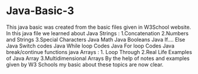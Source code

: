 # Java-Basic-3
This java basic was created from the basic files given in W3School website.
  In this java file we learned about Java Strings : 1.Concatenation
                                                    2.Numbers and Strings
                                                    3.Special Characters
                                      Java Math
                                      Java Booleans
                                      Java If.... Else
                                      Java Switch codes
                                      Java While loop Codes
                                      Java For loop Codes
                                      Java break/continue functions
                                      java Arrays : 1. Loop Through 
                                                    2.Real Life Examples of Java Array
                                                    3.Multidimensional Arrays
By the help of notes and examples given by W3 Schools my basic about these topics are now clear.                                                    
